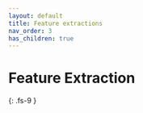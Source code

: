 ```yaml
---
layout: default
title: Feature extractions
nav_order: 3
has_children: true
---
```


# Feature Extraction
{: .fs-9 }